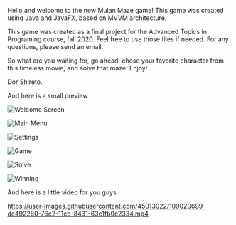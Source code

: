 Hello and welcome to the new Mulan Maze game!
This game was created using Java and JavaFX, based on MVVM architecture.

This game was created as a final project for the Advanced Topics in Programing course, fall 2020.
Feel free to use those files if needed.
For any questions, please send an email.

So what are you waiting for, go ahead, chose your favorite character from this timeless movie, and solve that maze!
Enjoy!


Dor Shireto.

And here is a small preview

![Welcome Screen](https://user-images.githubusercontent.com/45013022/109022348-67ad2480-76c4-11eb-8e32-01d7d799a075.JPG)

![Main Menu](https://user-images.githubusercontent.com/45013022/109022260-55cb8180-76c4-11eb-9c3b-09a10ae9e1ee.png)

![Settings](https://user-images.githubusercontent.com/45013022/109022334-64b23400-76c4-11eb-9bdb-14db075129fd.png)

![Game](https://user-images.githubusercontent.com/45013022/109022248-53692780-76c4-11eb-955c-593da1abfe43.png)

![Solve](https://user-images.githubusercontent.com/45013022/109022340-667bf780-76c4-11eb-9f9c-6744cada7745.png)

![Winning](https://user-images.githubusercontent.com/45013022/109022350-6845bb00-76c4-11eb-89d4-ddd32751eb86.png)

And here is a little video for you guys

https://user-images.githubusercontent.com/45013022/109020699-de492280-76c2-11eb-8431-63e1fb0c2334.mp4
